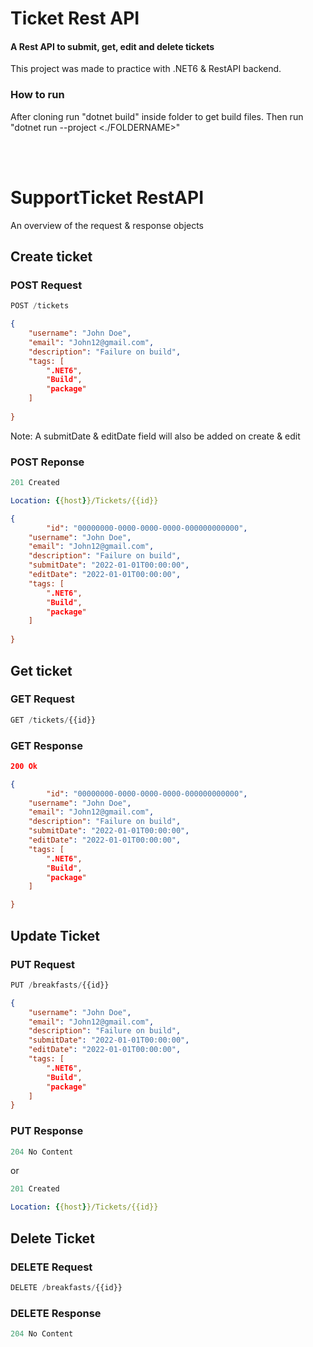 # Ticket Rest API <br/>

#### A Rest API to submit, get, edit and delete tickets

This project was made to practice with .NET6 & RestAPI backend.

### How to run

After cloning run "dotnet build" inside folder to get build files.
Then run "dotnet run --project <./FOLDERNAME>"

<br/><br/>
# SupportTicket RestAPI
An overview of the request & response objects

## Create ticket

### POST Request
```js
POST /tickets
```

```json
{
	"username": "John Doe",
	"email": "John12@gmail.com",
	"description": "Failure on build",
	"tags: [
		".NET6",
		"Build",
		"package"
	]
	
}
```
Note: A submitDate & editDate field will also be added on create & edit

### POST Reponse
```js
201 Created
```

```yml
Location: {{host}}/Tickets/{{id}}
```

```json
{
    	"id": "00000000-0000-0000-0000-000000000000",
	"username": "John Doe",
	"email": "John12@gmail.com",
	"description": "Failure on build",
	"submitDate": "2022-01-01T00:00:00",
	"editDate": "2022-01-01T00:00:00",
	"tags: [
		".NET6",
		"Build",
		"package"
	]
	
}
```

## Get ticket

### GET Request
```js
GET /tickets/{{id}}
```

### GET Response

```json
200 Ok
```

```json
{
    	"id": "00000000-0000-0000-0000-000000000000",
	"username": "John Doe",
	"email": "John12@gmail.com",
	"description": "Failure on build",
	"submitDate": "2022-01-01T00:00:00",
	"editDate": "2022-01-01T00:00:00",
	"tags: [
		".NET6",
		"Build",
		"package"
	]

}
```

## Update Ticket

### PUT Request

```js
PUT /breakfasts/{{id}}
```

```json
{
	"username": "John Doe",
	"email": "John12@gmail.com",
	"description": "Failure on build",
	"submitDate": "2022-01-01T00:00:00",
	"editDate": "2022-01-01T00:00:00",
	"tags: [
		".NET6",
		"Build",
		"package"
	]
}
```

### PUT Response

```js
204 No Content
```

or

```js
201 Created
```

```yml
Location: {{host}}/Tickets/{{id}}
```

## Delete Ticket

### DELETE Request

```js
DELETE /breakfasts/{{id}}
```

### DELETE Response

```js
204 No Content
```
